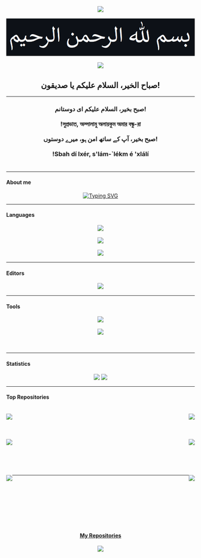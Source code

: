 <div align="center">
    <img src="https://raw.githubusercontent.com/Raiyaxi-Ziaoi/Resources/main/borderseperator.gif"></img>
<br/>
</div>

<img src="https://raw.githubusercontent.com/Raiyaxi-Ziaoi/Resources/main/bismillah.png?token=GHSAT0AAAAAABXCMKG533RUMQ4V6F5TPBJWYYH3CRQ"></img>

<div align="center">
    <img src="https://raw.githubusercontent.com/Raiyaxi-Ziaoi/Resources/main/borderseperator.gif"></img>
<br/>
</div>

<div align="center">
<h2>
    صباح الخير، السلام عليكم يا صديقون!
    <br/>
</h2>
<hr>
    <h3>
        صبح بخیر، السلام علیکم ای دوستانم!
        <br/>
        <br/>
        !সুপ্রভাত, অস্সালামু অলায়কুম অমার বন্ধু-রা
        <br/>
        <br/>
        صبح بخیر، آپ کے ساتھ امن ہو، میرے دوستوں!
        <br/>
        <br/>
        !Sbah dí lxér, s'lám-`lékm é 'xlálí
        <br/>
        <br/>
    </h3>
</div>
<hr>

#### About me

<div align="center">

[![Typing SVG](https://readme-typing-svg.demolab.com?font=Noto+Sans+Arabic&size=30&duration=3000&pause=500&color=FFFFFF&center=true&vCenter=true&multiline=true&width=435&height=140&lines=%3A%D8%B9%D9%86%D8%AF%D9%85%D8%A7+%D8%AA%D8%B4%D8%B1%D9%82+%D8%A7%D9%84%D8%B4%D9%85%D8%B3+%D9%85%D9%86+%D8%A7%D9%84%D8%BA%D8%B1%D8%A8;+;%22%D9%81%D9%8E%D8%A8%D9%90%D8%A3%D9%8E%D9%8A%D9%90%D9%91+%D8%A2%D9%84%D8%A7%D8%A1+%D8%B1%D9%8E%D8%A8%D9%90%D9%91%D9%83%D9%8F%D9%85%D9%8E%D8%A7+%D8%AA%D9%8F%D9%83%D9%8E%D8%B0%D9%90%D9%91%D8%A8%D9%8E%D8%A7%D8%9F%22)](https://git.io/typing-svg)

</div>

<hr>

#### Languages

<div align="center">

[![](https://skillicons.dev/icons?i=java,cs,cpp,c,py,rust,dart&theme=dark)](https://skillicons.dev)

[![](https://skillicons.dev/icons?i=kotlin,lua,julia,v,zig,nim,haskell&theme=dark)](https://skillicons.dev)

[![](https://skillicons.dev/icons?i=html,css,js,ts,php,haskell,elixir&theme=dark)](https://skillicons.dev)

</div>

<hr>

#### Editors

<div align="center">

[![](https://skillicons.dev/icons?i=vscode,idea,neovim,visualstudio,androidstudio&theme=dark)](https://skillicons.dev)
<br/>

</div>

<hr>

#### Tools

<div align="center">

[![](https://skillicons.dev/icons?i=blender,github,stackoverflow,instagram,discord&theme=dark)](https://skillicons.dev)

[![](https://skillicons.dev/icons?i=linux,git,bash,powershell,nodejs&theme=dark)](https://skillicons.dev)

<br/>
</div>
<hr>

#### Statistics

<div align="center">

![](https://raw.githubusercontent.com/Raiyaxi-Ziaoi/github-stats/master/generated/languages.svg#gh-dark-mode-only) ![](https://github-readme-stats.vercel.app/api?username=Raiyaxi-Ziaoi&show_icons=true&count_private=true&theme=dracula&include_all_commits=true&icon_color=20BB5E&hide_border=true)

</div>

<hr>

#### Top Repositories

<br/>

<div width="100">
    <a href="https://github.com/Raiyaxi-Ziaoi/Register" title="Register">
        <img align="left" height="%100" width="%100" src="https://github-readme-stats.vercel.app/api/pin/?username=Raiyaxi-Ziaoi&repo=Register&theme=dracula&icon_color=20BB5E&border_color=406CE0&border_radius=10">
    </a>
</div>

<div width="100">
    <a href="https://github.com/Raiyaxi-Ziaoi/Bad-Apple" title="Bad Apple">
        <img align="right" height="%100" width="%100" src="https://github-readme-stats.vercel.app/api/pin/?username=Raiyaxi-Ziaoi&repo=Bad-Apple&theme=dracula&icon_color=20BB5E&border_color=406CE0&border_radius=10">
    </a>
</div>
<br/><br/><br/><br/>

<div width="100">
    <a href="https://github.com/Raiyaxi-Ziaoi/Scrubber" title="Scrubber">
        <img align="left" height="%100" width="%100"src="https://github-readme-stats.vercel.app/api/pin/?username=Raiyaxi-Ziaoi&repo=Scrubber&theme=dracula&icon_color=20BB5E&border_color=406CE0&border_radius=10">
    </a>
</div>

<div width="100">
    <a  href="https://github.com/Raiyaxi-Ziaoi/ALKHAIR" title="ALKHAIR">
        <img align="right" height="%100" width="%100" src="https://github-readme-stats.vercel.app/api/pin/?username=Raiyaxi-Ziaoi&repo=ALKHAIR&theme=dracula&icon_color=20BB5E&border_color=406CE0&border_radius=10">
     </a>
</div>

<br/><br/><br/><br/>

<div width="100">
    <a align="center" href="https://github.com/Raiyaxi-Ziaoi/ALNOOR" title="ALNOOR">
        <img align="left" height="%100" width="%100"src="https://github-readme-stats.vercel.app/api/pin/?username=Raiyaxi-Ziaoi&repo=ALNOOR&theme=dracula&icon_color=20BB5E&border_color=406CE0&border_radius=10">
    </a>
</div>

<div width="100">
    <a align="center" href="https://github.com/Raiyaxi-Ziaoi/Desk" title="Desk">
        <img align="right" height="%100" width="%100"src="https://github-readme-stats.vercel.app/api/pin/?username=Raiyaxi-Ziaoi&repo=Desk&theme=dracula&icon_color=20BB5E&border_color=406CE0&border_radius=10">
    </a>
</div>
<hr>

<br/><br/><br/><br/><br/><br/><br/>

<h4 align="center">
  <a href="https://github.com/Raiyaxi-Ziaoi?tab=repositories" title="Show Repositories">
    My Repositories
  </a>
</h4>

<div align="center">
    <img src="https://raw.githubusercontent.com/Raiyaxi-Ziaoi/Resources/main/borderseperator.gif"></img>
<br/>
</div>

<!---
Raiyaxi-Ziaoi/Raiyaxi-Ziaoi is a ✨ special ✨ repository because its `README.md` (this file) appears on your GitHub profile.
You can click the Preview link to take a look at your changes.
--->
